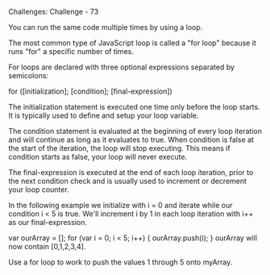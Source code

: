 Challenges: Challenge - 73

You can run the same code multiple times by using a loop.

The most common type of JavaScript loop is called a "for loop" because it runs "for" a specific number of times.

For loops are declared with three optional expressions separated by semicolons:

for ([initialization]; [condition]; [final-expression])

The initialization statement is executed one time only before the loop starts. It is typically used to define and setup your loop variable.

The condition statement is evaluated at the beginning of every loop iteration and will continue as long as it evaluates to true. When condition is false at the start of the iteration, the loop will stop executing. This means if condition starts as false, your loop will never execute.

The final-expression is executed at the end of each loop iteration, prior to the next condition check and is usually used to increment or decrement your loop counter.

In the following example we initialize with i = 0 and iterate while our condition i < 5 is true. We'll increment i by 1 in each loop iteration with i++ as our final-expression.

var ourArray = [];
for (var i = 0; i < 5; i++) {
  ourArray.push(i);
}
ourArray will now contain [0,1,2,3,4].


Use a for loop to work to push the values 1 through 5 onto myArray.